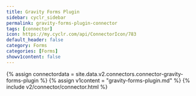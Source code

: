 ```yaml
---
title: Gravity Forms Plugin
sidebar: cyclr_sidebar
permalink: gravity-forms-plugin-connector
tags: [connector]
icon: https://my.cyclr.com/api/ConnectorIcon/783
default_header: false
category: Forms
categories: [Forms]
showv1content: false
---
```

{% assign connectordata = site.data.v2.connectors.connector-gravity-forms-plugin %}
{% assign v1content = "gravity-forms-plugin.md" %}
{% include v2/connector/connector.html %}	